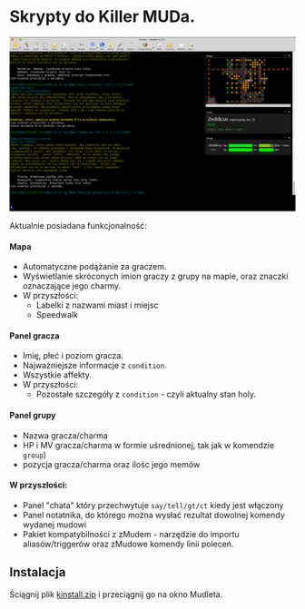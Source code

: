 # Skrypty do Killer MUDa.

![Screenshot](https://github.com/KillerMUD-pl/MudletScripts/blob/master/screenshot.png?raw=true)

Aktualnie posiadana funkcjonalność:
#### Mapa
- Automatyczne podążanie za graczem.
- Wyświetlanie skróconych imion graczy z grupy na mapie, oraz znaczki oznaczające jego charmy.
- W przyszłości:
  - Labelki z nazwami miast i miejsc
  - Speedwalk  

#### Panel gracza
- Imię, płeć i poziom gracza.
- Najważniejsze informacje z `condition`.
- Wszystkie affekty.
- W przyszłości:
  - Pozostałe szczegóły z `condition` - czyli aktualny stan holy. 

#### Panel grupy
- Nazwa gracza/charma
- HP i MV gracza/charma w formie uśrednionej, tak jak w komendzie `group`)
- pozycja gracza/charma oraz ilośc jego memów

#### W przyszłości:
- Panel "chata" który przechwytuje `say/tell/gt/ct` kiedy jest włączony
- Panel notatnika, do którego można wysłać rezultat dowolnej komendy wydanej mudowi
- Pakiet kompatybilności z zMudem - narzędzie do importu aliasów/triggerów oraz zMudowe komendy linii poleceń.

## Instalacja

Ściągnij plik [kinstall.zip](https://github.com/KillerMUD-pl/MudletScripts/raw/master/dist/kinstall.zip) i przeciągnij go na okno Mudleta.
